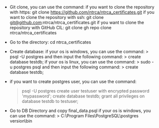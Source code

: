 * Git clone, you can use the command:
    if you want to clone the repository with https:
        git clone https://github.com/ntrca/ntrca_certificates.git
    if you want to clone the repository with ssh:
        git clone git@github.com:ntrca/ntrca_certificates.git
    if you want to clone the repository with GitHub CIL:
        git clone gh repo clone ntrca/ntrca_certificates

* Go to the directory:
    cd ntrca_certificates

* Create database:
    if your os is windows, you can use the command:
        > psql -U postgres
    and then input the following command:
        > create database testdb;
    if your os is linux, you can use the command:
        > sudo -u postgres psql
    and then input the following command:
        > create database testdb;

* if you want to create postgres user, you can use the command:
    > psql -U postgres
    > create user testuser with encrypted password 'mypassword';
    > create database testdb;
    > grant all privileges on database testdb to testuser;

* Go to DB Directory and copy final_data.psql
    if your os is windows, you can use the command:
        > C:\Program Files\PostgreSQL\postgres version\bin

